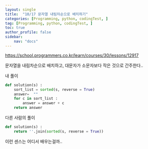 ```yaml
---
layout: single
title:  "10/17 문자열 내림차순으로 배치하기"
categories: [Programming, python, codingTest, ]
tag: [Programming, python, codingTest, ]
toc: true
author_profile: false
sidebar:
    nav: "docs"
---
```


https://school.programmers.co.kr/learn/courses/30/lessons/12917 

문자열을 내림차순으로 배치하고, 대문자가 소문자보다 작은 것으로 간주한다..



내 풀이

```python
def solution(s) :
    sort_list = sorted(s, reverse = True)
    answer=  ""
    for c in sort_list :
        answer = answer + c
	return answer
```



다른 사람의 풀이

```python
def solution(s) :
    return ''.join(sorted(s, reverse = True))
```

이런 센스는 어디서 배우는걸까..